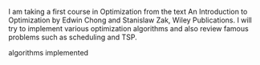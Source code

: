 I am taking a first course in Optimization from the text An Introduction to Optimization by Edwin Chong and Stanislaw Zak, Wiley Publications. I will try to implement various optimization algorithms and also review famous problems such as scheduling and TSP.

algorithms implemented
